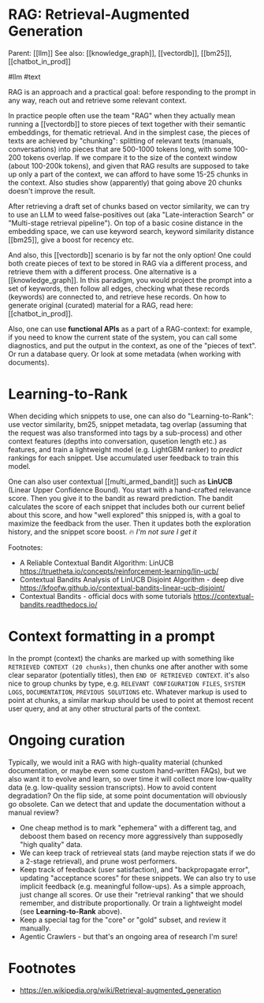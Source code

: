 # RAG: Retrieval-Augmented Generation

Parent: [[llm]]
See also: [[knowledge_graph]], [[vectordb]], [[bm25]], [[chatbot_in_prod]]

#llm #text


RAG is an approach and a practical goal: before responding to the prompt in any way, reach out and retrieve some relevant context. 

In practice people often use the team "RAG" when they actually mean running a [[vectordb]] to store pieces of text together with their semantic embeddings, for thematic retrieval. And in the simplest case, the pieces of texts are achieved by "chunking": splitting of relevant texts (manuals, conversations) into pieces that are 500-1000 tokens long, with some 100-200 tokens overlap. If we compare it to the size of the context window (about 100-200k tokens), and given that RAG results are supposed to take up only a part of the context, we can afford to have some 15-25 chunks in the context. Also studies show (apparently) that going above 20 chunks doesn't improve the result.

After retrieving a draft set of chunks based on vector similarity, we can try to use an LLM to weed false-positives out (aka "Late-interaction Search" or "Multi-stage retrieval pipeline"). On top of a basic cosine distance in the embedding space, we can use keyword search, keyword similarity distance [[bm25]], give a boost for recency etc. 

And also, this [[vectordb]] scenario is by far not the only option! One could both create pieces of text to be stored in RAG via a different process, and retrieve them with a different process. One alternative is a [[knowledge_graph]]. In this paradigm, you would project the prompt into a set of keywords, then follow all edges, checking what these records (keywords) are connected to, and retrieve hese records. On how to generate original (curated) material for a RAG, read here: [[chatbot_in_prod]].

Also, one can use **functional APIs** as a part of a RAG-context: for example, if you need to know the current state of the system, you can call some diagnostics, and put the output in the context, as one of the "pieces of text". Or run a database query. Or look at some metadata (when working with documents).

# Learning-to-Rank

When deciding which snippets to use, one can also do "Learning-to-Rank": use vector similarity, bm25, snippet metadata, tag overlap (assuming that the request was also transformed into tags by a sub-process) and other context features (depths into conversation, qusetion length etc.) as features, and train a lightweight model (e.g. LightGBM ranker) to _predict_ rankings for each snippet. Use accumulated user feedback to train this model. 

One can also user contextual [[multi_armed_bandit]] such as **LinUCB** (Linear Upper Confidence Bound). You start with a hand-crafted relevance score. Then you give it to the bandit as reward prediction. The bandit calculates the score of each snippet that includes both our current belief about this score, and how "well explored" this snipped is, with a goal to maximize the feedback from the user. Then it updates both the exploration history, and the snippet score boost. 🔥 _I'm not sure I get it_

Footnotes:
* A Reliable Contextual Bandit Algorithm: LinUCB https://truetheta.io/concepts/reinforcement-learning/lin-ucb/
* Contextual Bandits Analysis of LinUCB Disjoint Algorithm - deep dive https://kfoofw.github.io/contextual-bandits-linear-ucb-disjoint/
* Contextual Bandits - official docs with some tutorials https://contextual-bandits.readthedocs.io/

# Context formatting in a prompt

In the prompt (context) the chanks are marked up with something like `RETRIEVED CONTEXT (20 chunks)`, then chunks one after another with some clear separator (potentially titles), then `END OF RETRIEVED CONTEXT`. it's also nice to group chunks by type, e.g. `RELEVANT CONFIGURATION FILES`, `SYSTEM LOGS`, `DOCUMENTATION`, `PREVIOUS SOLUTIONS` etc. Whatever markup is used to point at chunks, a similar markup should be used to point at themost recent user query, and at any other structural parts of the context.

# Ongoing curation

Typically, we would init a RAG with high-quality material (chunked documentation, or maybe even some custom hand-written FAQs), but we also want it to evolve and learn, so over time it will collect more low-quality data (e.g. low-quality session transcripts). How to avoid content degradation? On the flip side, at some point documentation will obviously go obsolete. Can we detect that and update the documentation without a manual review?

* One cheap method is to mark "ephemera" with a different tag, and deboost them based on recency more aggressively than supposedly "high quality" data.
* We can keep track of retrieveal stats (and maybe rejection stats if we do a 2-stage retrieval), and prune wost performers.
* Keep track of feedback (user satisfaction), and "backpropagate error", updating "acceptance scores" for these snippets. We can also try to use implicit feedback (e.g. meaningful follow-ups). As a simple approach, just change all scores. Or use their "retrieval ranking" that we should remember, and distribute proportionally. Or train a lightweight model (see **Learning-to-Rank** above).
* Keep a special tag for the "core" or "gold" subset, and review it manually.
* Agentic Crawlers - but that's an ongoing area of research I'm sure!

# Footnotes

* https://en.wikipedia.org/wiki/Retrieval-augmented_generation